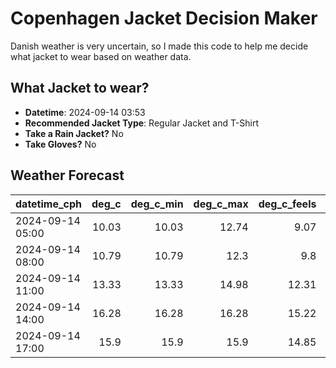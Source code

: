 
# Copenhagen Jacket Decision Maker

Danish weather is very uncertain, so I made this code to help me decide what jacket to wear based on weather data.

## What Jacket to wear?

- **Datetime**: 2024-09-14 03:53
- **Recommended Jacket Type**: Regular Jacket and T-Shirt
- **Take a Rain Jacket?** No
- **Take Gloves?** No

## Weather Forecast
| datetime_cph     |   deg_c |   deg_c_min |   deg_c_max |   deg_c_feels | weather   | wind   | rain   |
|:-----------------|--------:|------------:|------------:|--------------:|:----------|:-------|:-------|
| 2024-09-14 05:00 |   10.03 |       10.03 |       12.74 |          9.07 | Clouds    | Medium | None   |
| 2024-09-14 08:00 |   10.79 |       10.79 |       12.3  |          9.8  | Clouds    | Medium | None   |
| 2024-09-14 11:00 |   13.33 |       13.33 |       14.98 |         12.31 | Clouds    | Medium | None   |
| 2024-09-14 14:00 |   16.28 |       16.28 |       16.28 |         15.22 | Clear     | Medium | None   |
| 2024-09-14 17:00 |   15.9  |       15.9  |       15.9  |         14.85 | Clear     | Medium | None   |
        
